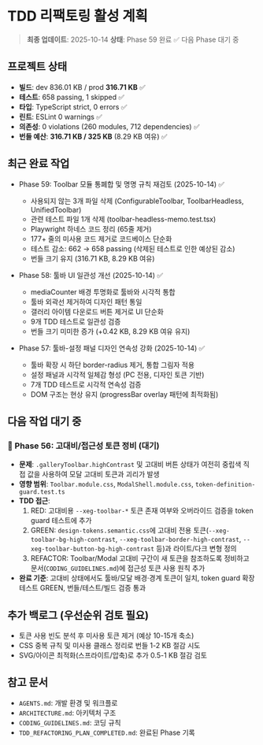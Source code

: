 # TDD 리팩토링 활성 계획

> **최종 업데이트**: 2025-10-14 **상태**: Phase 59 완료 ✅ 다음 Phase 대기 중

## 프로젝트 상태

- **빌드**: dev 836.01 KB / prod **316.71 KB** ✅
- **테스트**: 658 passing, 1 skipped ✅
- **타입**: TypeScript strict, 0 errors ✅
- **린트**: ESLint 0 warnings ✅
- **의존성**: 0 violations (260 modules, 712 dependencies) ✅
- **번들 예산**: **316.71 KB / 325 KB** (8.29 KB 여유) ✅

## 최근 완료 작업

- Phase 59: Toolbar 모듈 통폐합 및 명명 규칙 재검토 (2025-10-14) ✅
  - 사용되지 않는 3개 파일 삭제 (ConfigurableToolbar, ToolbarHeadless,
    UnifiedToolbar)
  - 관련 테스트 파일 1개 삭제 (toolbar-headless-memo.test.tsx)
  - Playwright 하네스 코드 정리 (65줄 제거)
  - 177+ 줄의 미사용 코드 제거로 코드베이스 단순화
  - 테스트 감소: 662 → 658 passing (삭제된 테스트로 인한 예상된 감소)
  - 번들 크기 유지 (316.71 KB, 8.29 KB 여유)

- Phase 58: 툴바 UI 일관성 개선 (2025-10-14) ✅
  - mediaCounter 배경 투명화로 툴바와 시각적 통합
  - 툴바 외곽선 제거하여 디자인 패턴 통일
  - 갤러리 아이템 다운로드 버튼 제거로 UI 단순화
  - 9개 TDD 테스트로 일관성 검증
  - 번들 크기 미미한 증가 (+0.42 KB, 8.29 KB 여유 유지)

- Phase 57: 툴바-설정 패널 디자인 연속성 강화 (2025-10-14) ✅
  - 툴바 확장 시 하단 border-radius 제거, 통합 그림자 적용
  - 설정 패널과 시각적 일체감 형성 (PC 전용, 디자인 토큰 기반)
  - 7개 TDD 테스트로 시각적 연속성 검증
  - DOM 구조는 현상 유지 (progressBar overlay 패턴에 최적화됨)

## 다음 작업 대기 중

### 🔴 Phase 56: 고대비/접근성 토큰 정비 (대기)

- **문제**: `.galleryToolbar.highContrast` 및 고대비 버튼 상태가 여전히 중립색
  직접 값을 사용하여 모달 고대비 토큰과 괴리가 발생
- **영향 범위**: `Toolbar.module.css`, `ModalShell.module.css`,
  `token-definition-guard.test.ts`
- **TDD 접근**:
  1. RED: 고대비용 `--xeg-toolbar-*` 토큰 존재 여부와 오버라이드 검증을 token
     guard 테스트에 추가
  2. GREEN: `design-tokens.semantic.css`에 고대비 전용
     토큰(`--xeg-toolbar-bg-high-contrast`,
     `--xeg-toolbar-border-high-contrast`,
     `--xeg-toolbar-button-bg-high-contrast` 등)과 라이트/다크 변형 정의
  3. REFACTOR: Toolbar/Modal 고대비 구간이 새 토큰을 참조하도록 정비하고
     문서(`CODING_GUIDELINES.md`)에 접근성 토큰 사용 원칙 추가
- **완료 기준**: 고대비 상태에서도 툴바/모달 배경·경계 토큰이 일치, token guard
  확장 테스트 GREEN, 번들/테스트/빌드 검증 통과

## 추가 백로그 (우선순위 검토 필요)

- 토큰 사용 빈도 분석 후 미사용 토큰 제거 (예상 10-15개 축소)
- CSS 중복 규칙 및 미사용 클래스 정리로 번들 1-2 KB 절감 시도
- SVG/아이콘 최적화(스프라이트/압축)로 추가 0.5-1 KB 절감 검토

## 참고 문서

- `AGENTS.md`: 개발 환경 및 워크플로
- `ARCHITECTURE.md`: 아키텍처 구조
- `CODING_GUIDELINES.md`: 코딩 규칙
- `TDD_REFACTORING_PLAN_COMPLETED.md`: 완료된 Phase 기록
